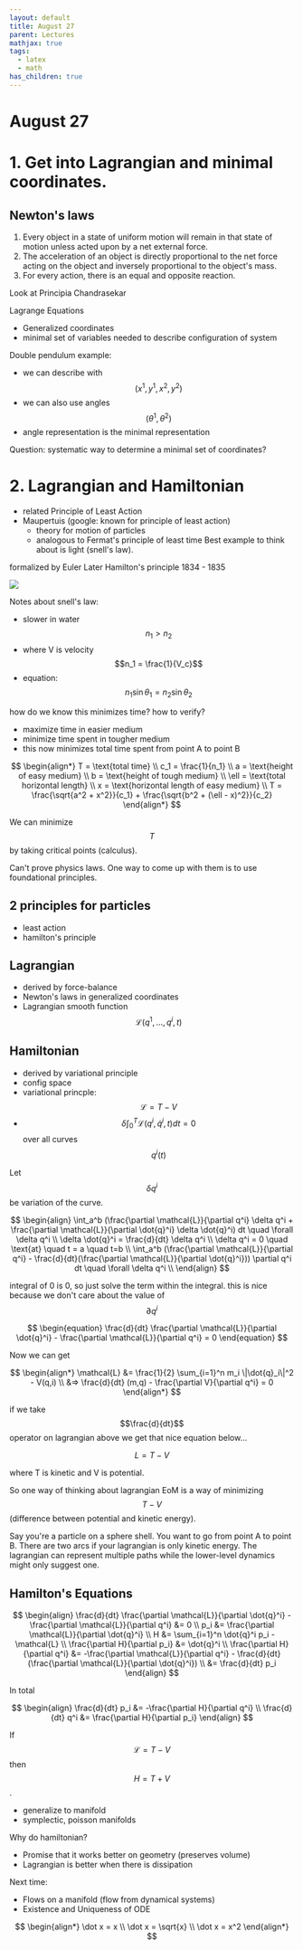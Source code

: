 ```yaml
---
layout: default
title: August 27
parent: Lectures
mathjax: true
tags: 
  - latex
  - math
has_children: true
---
```


# August 27


# 1. Get into Lagrangian and minimal coordinates.

## Newton's laws
1. Every object in a state of uniform motion will remain in that state of motion unless acted upon by a net external force.
2. The acceleration of an object is directly proportional to the net force acting on the object and inversely proportional to the object's mass.
3. For every action, there is an equal and opposite reaction.

Look at Principia Chandrasekar


Lagrange Equations
- Generalized coordinates 
- minimal set of variables needed to describe configuration of system

Double pendulum example:
- we can describe with $$(x^1, y^1, x^2, y^2)$$
- we can also use angles $$(\theta^1, \theta^2)$$
- angle representation is the minimal representation

Question: systematic way to determine a minimal set of coordinates?

# 2. Lagrangian and Hamiltonian
- related Principle of Least Action
- Maupertuis (google: known for principle of least action)
    - theory for motion of particles
    - analogous to Fermat's principle of least time
Best example to think about is light (snell's law).

formalized by Euler
Later Hamilton's principle 1834 - 1835

![](../../assets/images/math_658/snell_law.png)

Notes about snell's law:
- slower in water $$n_1 > n_2$$
- where V is velocity $$n_1 = \frac{1}{V_c}$$
- equation: $$n_1 \sin \theta_1 = n_2 \sin \theta_2$$

how do we know this minimizes time? how to verify?

- maximize time in easier medium
- minimize time spent in tougher medium
- this now minimizes total time spent from point A to point B

$$
\begin{align*}
T = \text{total time} \\
c_1 = \frac{1}{n_1} \\
a = \text{height of easy medium} \\
b = \text{height of tough medium} \\
\ell = \text{total horizontal length} \\
x = \text{horizontal length of easy medium} \\
T = \frac{\sqrt{a^2 + x^2}}{c_1} + \frac{\sqrt{b^2 + (\ell - x)^2}}{c_2}
\end{align*}
$$

We can minimize $$T$$ by taking critical points (calculus).

Can't prove physics laws. One way to come up with them is to use foundational principles.

## 2 principles for particles
- least action
- hamilton's principle

## Lagrangian
- derived by force-balance
- Newton's laws in generalized coordinates
- Lagrangian smooth function $$\mathcal{L}(q^1, ..., q^i, t)$$

## Hamiltonian 
- derived by variational principle
- config space
- variational princple: $$\mathcal{L} = T - V$$
- $$\delta \int_0^T \mathcal{L}(q^i, \dot{q}^i, t) dt = 0$$ over all curves $$q^i(t)$$

Let $$\delta q^i$$ be variation of the curve.

$$
\begin{align}
\int_a^b (\frac{\partial \mathcal{L}}{\partial q^i} \delta q^i + \frac{\partial \mathcal{L}}{\partial \dot{q}^i} \delta \dot{q}^i) dt \quad \forall \delta q^i \\
\delta \dot{q}^i = \frac{d}{dt} \delta q^i \\
\delta q^i = 0 \quad \text{at} \quad t = a \quad t=b \\
\int_a^b (\frac{\partial \mathcal{L}}{\partial q^i} - \frac{d}{dt}(\frac{\partial \mathcal{L}}{\partial \dot{q}^i})) \partial q^i dt \quad \forall \delta q^i \\
\end{align} 
$$

integral of 0 is 0, so just solve the term within the integral. this is nice because we don't care about the value of $$\partial q^i$$

$$
\begin{equation}
\frac{d}{dt} \frac{\partial \mathcal{L}}{\partial \dot{q}^i} - \frac{\partial \mathcal{L}}{\partial q^i} = 0
\end{equation}
$$

Now we can get 

$$
\begin{align*}
\mathcal{L} &= \frac{1}{2} \sum_{i=1}^n m_i \|\dot{q}_i\|^2 - V(q,i) \\
&=> \frac{d}{dt} (m,q) - \frac{\partial V}{\partial q^i} = 0
\end{align*}
$$

if we take $$\frac{d}{dt}$$ operator on lagrangian above we get that nice equation below...

$$ L = T - V $$

where T is kinetic and V is potential.

So one way of thinking about lagrangian EoM is a way of minimizing $$T-V$$ (difference between potential and kinetic energy).

Say you're a particle on a sphere shell. You want to go from point A to point B. There are two arcs if your lagrangian is only kinetic energy. The lagrangian can represent multiple paths while the lower-level dynamics might only suggest one.

## Hamilton's Equations

$$
\begin{align}
\frac{d}{dt} \frac{\partial \mathcal{L}}{\partial \dot{q}^i} - \frac{\partial \mathcal{L}}{\partial q^i} &= 0 \\
p_i &= \frac{\partial \mathcal{L}}{\partial \dot{q}^i} \\
H &= \sum_{i=1}^n \dot{q}^i p_i - \mathcal{L} \\
\frac{\partial H}{\partial p_i} &= \dot{q}^i \\
\frac{\partial H}{\partial q^i} &= -\frac{\partial \mathcal{L}}{\partial q^i} - \frac{d}{dt} (\frac{\partial \mathcal{L}}{\partial \dot{q}^i}) \\
&= \frac{d}{dt} p_i 
\end{align}
$$


In total

$$
\begin{align}
\frac{d}{dt} p_i &= -\frac{\partial H}{\partial q^i} \\
\frac{d}{dt} q^i &= \frac{\partial H}{\partial p_i}
\end{align}
$$

If $$\mathcal{L} = T - V$$ then $$H = T + V$$. 
- generalize to manifold
- symplectic, poisson manifolds

Why do hamiltonian?
- Promise that it works better on geometry (preserves volume)
- Lagrangian is better when there is dissipation

Next time:
- Flows on a manifold (flow from dynamical systems)
- Existence and Uniqueness of ODE

$$
\begin{align*}
\dot x = x \\
\dot x = \sqrt{x} \\
\dot x = x^2
\end{align*}
$$